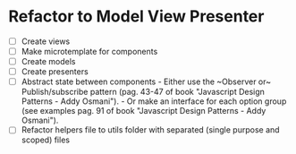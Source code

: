 # Refactor to Model View Presenter


- [ ] Create views
- [ ] Make microtemplate for components
- [ ] Create models
- [ ] Create presenters
- [ ] Abstract state between components
      - Either use the ~Observer or~ Publish/subscribe pattern (pag. 43-47 of book "Javascript Design Patterns - Addy Osmani").
      - Or make an  interface for each option group (see examples pag. 91 of book "Javascript Design Patterns - Addy Osmani").
- [ ] Refactor helpers file to utils folder with separated (single purpose and scoped) files